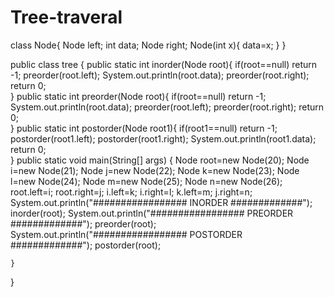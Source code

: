 # Tree-traveral
class Node{
         Node left;
         int data;
         Node right;
         Node(int x){
             data=x;
         }
}

public class tree {
    public static int  inorder(Node root){
        if(root==null)
             return -1;
         preorder(root.left);
         System.out.println(root.data);
         preorder(root.right); 
         return 0;    
}
public static int  preorder(Node root){
    if(root==null)
         return -1;
    System.out.println(root.data);
    preorder(root.left); 
    preorder(root.right); 
     return 0;    
}
public static int  postorder(Node root1){
    if(root1==null)
         return -1;
    postorder(root1.left); 
    postorder(root1.right);
    System.out.println(root1.data); 
     return 0;    
}
    public static void main(String[] args) {
        Node root=new Node(20);
        Node i=new Node(21);
        Node j=new Node(22);
        Node k=new Node(23);
        Node l=new Node(24);
        Node m=new Node(25);
        Node n=new Node(26);
        root.left=i;
        root.right=j;
        i.left=k;
        i.right=l;
        k.left=m;
        j.right=n;
        System.out.println("################# INORDER #############");
        inorder(root);
        System.out.println("################# PREORDER #############");
        preorder(root);
        System.out.println("################# POSTORDER #############");
        postorder(root);
    
    }
}
